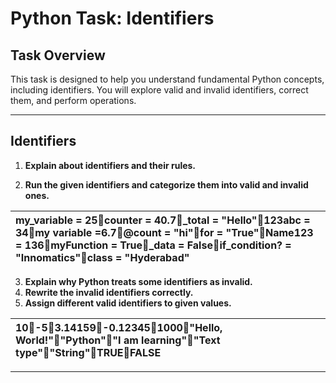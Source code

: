 # **Python Task: Identifiers**

## **Task Overview**

This task is designed to help you understand fundamental Python concepts, including identifiers. You will explore valid and invalid identifiers, correct them, and perform operations.

---

## **Identifiers**

1. **Explain about identifiers and their rules.**

2. **Run the given identifiers and categorize them into valid and invalid ones.**

| my\_variable \= 25counter \= 40.7\_total \= "Hello"123abc \= 34my variable \=6.7@count \= "hi"for \= "True"Name123 \= 136myFunction \= True\_data \= Falseif\_condition? \= "Innomatics"class \= "Hyderabad" |
| :---- |

3. **Explain why Python treats some identifiers as invalid.**  
4. **Rewrite the invalid identifiers correctly.**  
5. **Assign different valid identifiers to given values.**

| 10\-53.14159\-0.123451000"Hello, World\!""Python""I am learning""Text type""String"TRUEFALSE |
| :---- |

---

